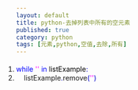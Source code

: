 ```yaml
---
layout: default
title: python-去掉列表中所有的空元素
published: true
category: python
tags: [元素,python,空值,去除,所有]
---
```

<div id="detail" class="detail" style="line-height: 1.3;"><p><div id="codeText" class="codeText"><ol style="margin:0 1px 0 0;padding:5px 0;" start="1" class="dp-css"><li><span style="color:#000000;"><span style="color:#0000FF;">while</span> <span style="color:#FF00FF;">''</span> <span style="color:#0000FF;">in</span> listExample<span style="color:#0000CC;">:</span><br></span></li><li>
&nbsp;&nbsp;&nbsp;&nbsp;listExample<span style="color:#0000CC;">.</span>remove<span style="color:#0000CC;">(</span><span style="color:#FF00FF;">''</span><span style="color:#0000CC;">)</span></li></ol></div></p></div>
